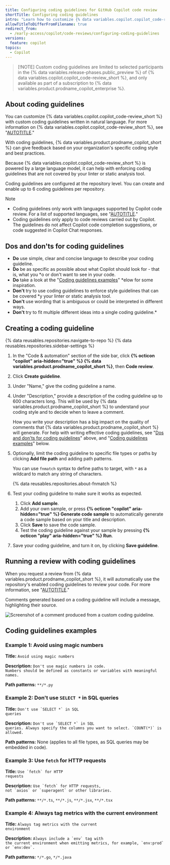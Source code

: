 ```yaml
---
title: Configuring coding guidelines for GitHub Copilot code review
shortTitle: Configuring coding guidelines
intro: "Learn how to customize {% data variables.copilot.copilot_code-review_short %} with custom coding guidelines."
allowTitleToDifferFromFilename: true
redirect_from:
  - /early-access/copilot/code-reviews/configuring-coding-guidelines
versions:
  feature: copilot
topics:
  - Copilot
---
```


> [!NOTE] Custom coding guidelines are limited to selected participants in the {% data variables.release-phases.public_preview %} of {% data variables.copilot.copilot_code-review_short %}, and only available as part of a subscription to {% data variables.product.prodname_copilot_enterprise %}.

## About coding guidelines

You can customize {% data variables.copilot.copilot_code-review_short %} with custom coding guidelines written in natural language. For more information on {% data variables.copilot.copilot_code-review_short %}, see "[AUTOTITLE](/copilot/using-github-copilot/code-review/using-copilot-code-review)."

With coding guidelines, {% data variables.product.prodname_copilot_short %} can give feedback based on your organization's specific coding style and best practices.

Because {% data variables.copilot.copilot_code-review_short %} is powered by a large language model, it can help with enforcing coding guidelines that are not covered by your linter or static analysis tool.

Coding guidelines are configured at the repository level. You can create and enable up to 6 coding guidelines per repository.

> [!NOTE]
>
> * Coding guidelines only work with languages supported by Copilot code review. For a list of supported languages, see "[AUTOTITLE](/copilot/using-github-copilot/code-review/using-copilot-code-review#supported-programming-languages)."
> * Coding guidelines only apply to code reviews carried out by Copilot. The guidelines do not affect Copilot code completion suggestions, or code suggested in Copilot Chat responses.

## Dos and don'ts for coding guidelines

* **Do** use simple, clear and concise language to describe your coding guideline.
* **Do** be as specific as possible about what Copilot should look for - that is, what you \*o or don't want to see in your code.
* **Do** take a look at the "[Coding guidelines examples](#coding-guidelines-examples)" \*elow for some inspiration.
* **Don't** try to use coding guidelines to enforce style guidelines that can be covered \*y your linter or static analysis tool.
* **Don't** use wording that is ambiguous or could be interpreted in different ways.
* **Don't** try to fit multiple different ideas into a single coding guideline.\*

## Creating a coding guideline

{% data reusables.repositories.navigate-to-repo %}
{% data reusables.repositories.sidebar-settings %}

1. In the "Code & automation" section of the side bar, click **{% octicon "copilot" aria-hidden="true" %} {% data variables.product.prodname_copilot_short %}**, then **Code review**.
1. Click **Create guideline**.
1. Under "Name," give the coding guideline a name.
1. Under "Description," provide a description of the coding guideline up to 600 characters long. This will be used by {% data variables.product.prodname_copilot_short %} to understand your coding style and to decide when to leave a comment.

   How you write your description has a big impact on the quality of comments that {% data variables.product.prodname_copilot_short %} will generate. For help with writing effective coding guidelines, see "[Dos and don'ts for coding guidelines](#dos-and-donts-for-coding-guidelines)" above, and "[Coding guidelines examples](#coding-guidelines-examples)" below.

1. Optionally, limit the coding guideline to specific file types or paths by clicking **Add file path** and adding path patterns.

   You can use `fnmatch` syntax to define paths to target, with `*` as a wildcard to match any string of characters.

   {% data reusables.repositories.about-fnmatch %}

1. Test your coding guideline to make sure it works as expected.

   1. Click **Add sample**.
   1. Add your own sample, or press **{% octicon "copilot" aria-hidden="true" %} Generate code sample** to automatically generate a code sample based on your title and description.
   1. Click **Save** to save the code sample.
   1. Test the coding guideline against your sample by pressing **{% octicon "play" aria-hidden="true" %} Run**.

1. Save your coding guideline, and turn it on, by clicking **Save guideline**.

## Running a review with coding guidelines

When you request a review from {% data variables.product.prodname_copilot_short %}, it will automatically use the repository's enabled coding guidelines to review your code. For more information, see "[AUTOTITLE](/copilot/using-github-copilot/code-review/using-copilot-code-review)."

Comments generated based on a coding guideline will include a message, highlighting their source.

![Screenshot of a comment produced from a custom coding guideline.](/assets/images/help/copilot/code-review/coding-guidelines-comment@2x.png)

## Coding guidelines examples

### Example 1: Avoid using magic numbers

**Title:** <code>Avoid using magic numbers</code>

**Description:** <code>Don't use magic numbers in code. Numbers should be defined as constants or variables with meaningful names.</code>

**Path patterns:** `**/*.py`

### Example 2: Don't use `SELECT *` in SQL queries

**Title:** <code>Don't use &#96;SELECT \*&#96; in SQL queries</code>

**Description:** <code>Don't use &#96;SELECT \*&#96; in SQL queries. Always specify the columns you want to select. &#96;COUNT(\*)&#96; is allowed.</code>

**Path patterns:** None (applies to all file types, as SQL queries may be embedded in code).

### Example 3: Use `fetch` for HTTP requests

**Title:** <code>Use &#96;fetch&#96; for HTTP requests</code>

**Description:** <code>Use &#96;fetch&#96; for HTTP requests, not &#96;axios&#96; or &#96;superagent&#96; or other libraries.</code>

**Path patterns:** `**/*.ts`, `**/*.js`, `**/*.jsx`, `**/*.tsx`

### Example 4: Always tag metrics with the current environment

**Title:** <code>Always tag metrics with the current environment</code>

**Description:** <code>Always include a &#96;env&#96; tag with the current environment when emitting metrics, for example, &#96;env:prod&#96; or &#96;env:dev&#96;.</code>

**Path patterns:** `*/*.go`, `*/*.java`
